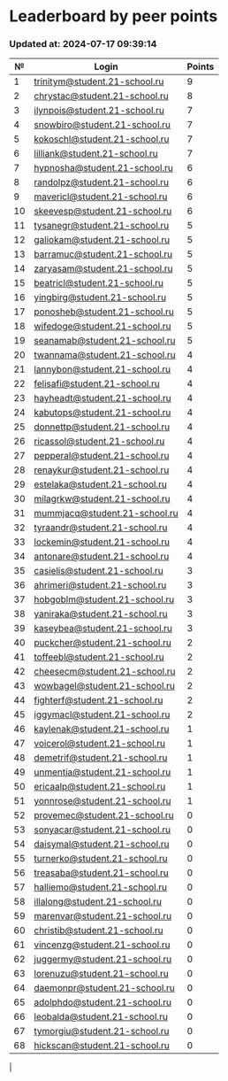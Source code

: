# Leaderboard by peer points

### Updated at: 2024-07-17 09:39:14

| № | Login | Points |
|---|-------|--------|
|1|trinitym@student.21-school.ru|9|
|2|chrystac@student.21-school.ru|8|
|3|ilynpois@student.21-school.ru|7|
|4|snowbiro@student.21-school.ru|7|
|5|kokoschl@student.21-school.ru|7|
|6|lilliank@student.21-school.ru|7|
|7|hypnosha@student.21-school.ru|6|
|8|randolpz@student.21-school.ru|6|
|9|mavericl@student.21-school.ru|6|
|10|skeevesp@student.21-school.ru|6|
|11|tysanegr@student.21-school.ru|5|
|12|galiokam@student.21-school.ru|5|
|13|barramuc@student.21-school.ru|5|
|14|zaryasam@student.21-school.ru|5|
|15|beatricl@student.21-school.ru|5|
|16|yingbirg@student.21-school.ru|5|
|17|ponosheb@student.21-school.ru|5|
|18|wifedoge@student.21-school.ru|5|
|19|seanamab@student.21-school.ru|5|
|20|twannama@student.21-school.ru|4|
|21|lannybon@student.21-school.ru|4|
|22|felisafi@student.21-school.ru|4|
|23|hayheadt@student.21-school.ru|4|
|24|kabutops@student.21-school.ru|4|
|25|donnettp@student.21-school.ru|4|
|26|ricassol@student.21-school.ru|4|
|27|pepperal@student.21-school.ru|4|
|28|renaykur@student.21-school.ru|4|
|29|estelaka@student.21-school.ru|4|
|30|milagrkw@student.21-school.ru|4|
|31|mummjacq@student.21-school.ru|4|
|32|tyraandr@student.21-school.ru|4|
|33|lockemin@student.21-school.ru|4|
|34|antonare@student.21-school.ru|4|
|35|casielis@student.21-school.ru|3|
|36|ahrimeri@student.21-school.ru|3|
|37|hobgoblm@student.21-school.ru|3|
|38|yaniraka@student.21-school.ru|3|
|39|kaseybea@student.21-school.ru|3|
|40|puckcher@student.21-school.ru|2|
|41|toffeebl@student.21-school.ru|2|
|42|cheesecm@student.21-school.ru|2|
|43|wowbagel@student.21-school.ru|2|
|44|fighterf@student.21-school.ru|2|
|45|iggymacl@student.21-school.ru|2|
|46|kaylenak@student.21-school.ru|1|
|47|voicerol@student.21-school.ru|1|
|48|demetrif@student.21-school.ru|1|
|49|unmentia@student.21-school.ru|1|
|50|ericaalp@student.21-school.ru|1|
|51|yonnrose@student.21-school.ru|1|
|52|provemec@student.21-school.ru|0|
|53|sonyacar@student.21-school.ru|0|
|54|daisymal@student.21-school.ru|0|
|55|turnerko@student.21-school.ru|0|
|56|treasaba@student.21-school.ru|0|
|57|halliemo@student.21-school.ru|0|
|58|illalong@student.21-school.ru|0|
|59|marenvar@student.21-school.ru|0|
|60|christib@student.21-school.ru|0|
|61|vincenzg@student.21-school.ru|0|
|62|juggermy@student.21-school.ru|0|
|63|lorenuzu@student.21-school.ru|0|
|64|daemonpr@student.21-school.ru|0|
|65|adolphdo@student.21-school.ru|0|
|66|leobalda@student.21-school.ru|0|
|67|tymorgiu@student.21-school.ru|0|
|68|hickscan@student.21-school.ru|0|
|
